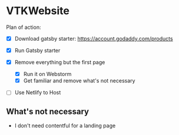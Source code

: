 # VTKWebsite
Plan of action: 
- [x] Download gatsby starter: https://account.godaddy.com/products
- [x] Run Gatsby starter
- [x] Remove everything but the first page
  - [x] Run it on Webstorm
  - [x] Get familiar and remove what's not necessary
- [ ] Use Netlify to Host


## What's not necessary
- I don't need contentful for a landing page
